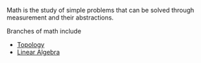 Math is the study of simple problems that can be solved through measurement and their abstractions. 




Branches of math include

* [Topology](./Topology/)
* [Linear Algebra](./Linear-Algebra/)